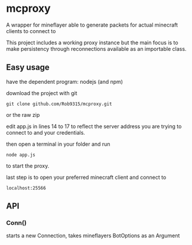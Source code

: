 # mcproxy

A wrapper for mineflayer able to generate packets for actual minecraft clients to connect to

This project includes a working proxy instance but the main focus is to make persistency through reconnections available as an importable class. 

## Easy usage

have the dependent program: nodejs (and npm)

download the project with git

```shell
git clone github.com/Rob9315/mcproxy.git
```

or the raw zip

edit app.js in lines 14 to 17 to reflect the server address you are trying to connect to and your credentials.

then open a terminal in your folder and run

```shell
node app.js
```

to start the proxy.

last step is to open your preferred minecraft client and connect to

```
localhost:25566
```

## API

### Conn()

starts a new Connection, takes mineflayers BotOptions as an Argument

